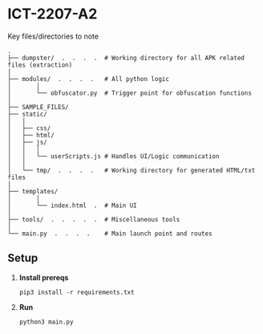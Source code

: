 # ICT-2207-A2

Key files/directories to note
```
.
├── dumpster/  .  .  .  .  # Working directory for all APK related files (extraction)
│
├── modules/  .  .  .  .   # All python logic
│       │
│       └── obfuscator.py  # Trigger point for obfuscation functions
│
├── SAMPLE_FILES/
├── static/
│   │
│   ├── css/
│   ├── html/
│   ├── js/
│   │   │
│   │   └── userScripts.js # Handles UI/Logic communication
│   │
│   └── tmp/  .  .  .  .   # Working directory for generated HTML/txt files
│
├── templates/
│       │
│       └── index.html  .  # Main UI
│
├── tools/  .  .  .  .  .  # Miscellaneous tools
│
└── main.py  .  .  .  .    # Main launch point and routes
```

## Setup
1. **Install prereqs**

   ```
   pip3 install -r requirements.txt
   ```


2. **Run**

   ```
   python3 main.py
   ```
